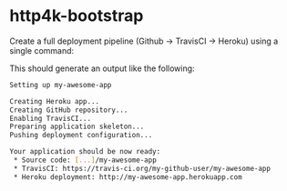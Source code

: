 # http4k-bootstrap

Create a full deployment pipeline (Github -> TravisCI -> Heroku) using a single command:

This should generate an output like the following:

```bash
Setting up my-awesome-app

Creating Heroku app...
Creating GitHub repository...
Enabling TravisCI...
Preparing application skeleton...
Pushing deployment configuration...

Your application should be now ready:
 * Source code: [...]/my-awesome-app
 * TravisCI: https://travis-ci.org/my-github-user/my-awesome-app
 * Heroku deployment: http://my-awesome-app.herokuapp.com
```
